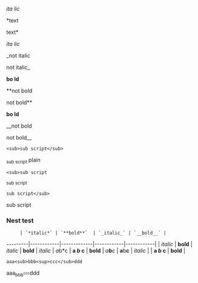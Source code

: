 *ita lic*

*text

text*

_ita lic_

_not italic

not italic_

**bo ld**

**not bold

not bold**

__bo ld__

__not bold

not bold__

```<sub>sub script</sub>```

<sub>sub script</sub> plain

```<sub>sub script```
 
<sub>sub script

```sub script</sub>```

sub script</sub>

### Nest test

         | `*italic*` | `**bold**`  | `_italic_` | `__bold__` |
---------|------------|-------------|------------|------------|
         | *italic*   | **bold**    | _italic_   | __bold__   |
*italic* | *a*b*c     | **a *b* c** |
**bold** | *a**b**c*  | **a**b**c** |
_italic_ |            | **a _b_ c** |
__bold__ |

```aaa<sub>bbb<sup>ccc</sub>ddd```

aaa<sub>bbb<sup>ccc</sub>ddd

